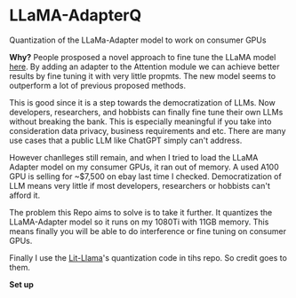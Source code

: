 # LLaMA-AdapterQ
Quantization of the LLaMa-Adapter model to work on consumer GPUs

**Why?**
People prosposed a novel approach to fine tune the LLaMA model [here]([url](https://github.com/ZrrSkywalker/LLaMA-Adapter)). By adding an adapter to the Attention module we can achieve better results by fine tuning it with very little propmts. The new model seems to outperform a lot of previous proposed methods. 

This is good since it is a step towards the democratization of LLMs. Now developers, researchers, and hobbists can finally fine tune their own LLMs without breaking the bank. This is especially meaningful if you take into consideration data privacy, business requirements and etc. There are many use cases that a public LLM like ChatGPT simply can't address. 

However chanlleges still remain, and when I tried to load the LLaMA Adapter model on my consumer GPUs, it ran out of memory. A used A100 GPU is selling for ~$7,500 on ebay last time I checked. Democratization of LLM means very little if most developers, researchers or hobbists can't afford it. 

The problem this Repo aims to solve is to take it further. It quantizes the LLaMA-Adapter model so it runs on my 1080Ti with 11GB memory. This means finally you will be able to do interference or fine tuning on consumer GPUs. 

Finally I use the [Lit-Llama]([url](https://github.com/Lightning-AI/lit-llama/))'s quantization code in tihs repo. So credit goes to them. 

**Set up**
